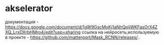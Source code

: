 # akselerator
документация - https://docs.google.com/document/d/1gW9GscMoKj1aNhQpijWKFasOrX4ZXQ_LrxDXrbHMro4/edit?usp=sharing
ссылка на нейросеть,используемую в проекте - https://github.com/matterport/Mask_RCNN/releases/..
